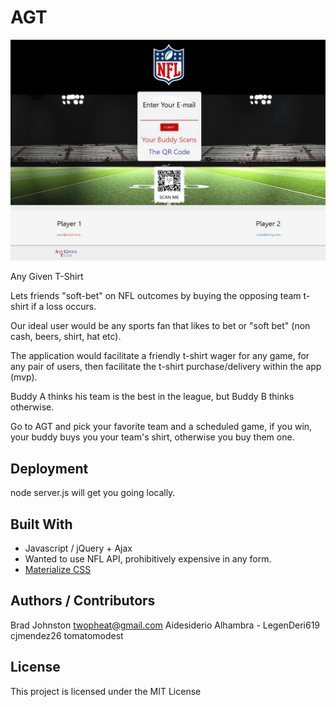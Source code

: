 # AGT

<img src="assets/img/agt.JPG">

Any Given T-Shirt

Lets friends "soft-bet" on NFL outcomes by buying the opposing team t-shirt if a loss occurs.

Our ideal user would be any sports fan that likes to bet or "soft bet" (non cash, beers, shirt, hat etc).

The application would facilitate a friendly t-shirt wager for any game, for any pair of users, then facilitate the t-shirt purchase/delivery within the app (mvp).

Buddy A thinks his team is the best in the league, but Buddy B thinks otherwise.

Go to AGT and pick your favorite team and a scheduled game, if you win, your buddy buys you your team's shirt, otherwise you buy them one.

## Deployment

node server.js will get you going locally.

## Built With

* Javascript / jQuery + Ajax
* Wanted to use NFL API, prohibitively expensive in any form.
* [Materialize CSS](https://materializecss.com/)

## Authors / Contributors

Brad Johnston twopheat@gmail.com
Aidesiderio Alhambra - LegenDeri619
cjmendez26
tomatomodest

## License

This project is licensed under the MIT License

